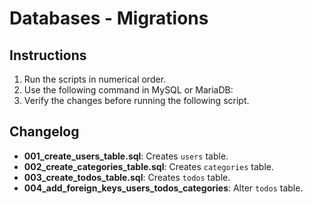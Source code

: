 # Databases - Migrations

## Instructions
1. Run the scripts in numerical order.
2. Use the following command in MySQL or MariaDB:
3. Verify the changes before running the following script.

## Changelog
- **001_create_users_table.sql**: Creates `users` table.
- **002_create_categories_table.sql**: Creates `categories` table.
- **003_create_todos_table.sql**: Creates `todos` table.
- **004_add_foreign_keys_users_todos_categories**: Alter `todos` table.
